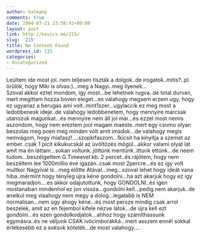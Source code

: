 ```yaml
---
author: kalmanp
comments: true
date: 2004-07-21 23:58:41+00:00
layout: post
link: http://kavics.me/215/
slug: '215'
title: No Content Found
wordpress_id: 215
categories:
- Uncategorized
---
```


Leültem ide most jol..nem teljesen tiszták a dolgok..de irogatok..mitis?..pl. örülök, hogy Miki is olvas:)...meg a Nagyi..meg ilyenek...  
Szoval akkor eztet mondom, igy most...be lehetnek rugva..de total durvan, mert megittam hozza boven eleget...es valahogy megsem erzem ugy, hogy ez ugyanaz a berugas ami volt..mint1szer...ugylaccik ez meg most a ledobbenesk ideje..de valahogy ledobbenetem, hogy mennyire marcsak utanozuk magunkat...és mennyire nem áll jol már...és ezzel most nemis aszondom, hogy nem ereztem jool magam maeste..mert egy csomo olyan beszolas meg poen meg minden volt amit imadok...de valahogy megis nemvágom, hogy miafasz!....szopkifaszom...1kicsit ha kinyitja a szemet az ember..csak 1 picit kikukucskál az üvöltözés mögül...akkor valami olyat lát amit ma én láttam...sokan voltunk..jöttünk mentünk..ittunk ettünk...de neem tudom...beszélgettem G.Timeevel kb. 2 percet..és rájötem, hogy nem beszéltem lee 1000millio éve igazán..csak most 2percre...és ez igy volt multkor Nagyival is...meg előtte Atával...meg...szoval lehet hogy ideát vana hiba..mérmint hogy tényleg újra kéne gondolni...ha azt akarjuk hogy ez igy megmaradjon....es akkor odajutottunk, hogy GONDOLNI..és igen mostanaban mindenhol ez jon vissza...gondolni kell...pedig nem akarjuk..de anelkul meg vlaahogy nem megy a dolog...legalabb is NEM normalisan...nem úgy ahogy kéne...és most persze mindig csak arrol beszelek, amit az en fejembol kifele nézve látok...de újra kell ezt gondolni...és ezen gondolkodjatok...ahhoz hogy számíthassunk egymásra..és ne véljunk CSAK ivócimborákká...mert asszem ennél sokkal értékesebb ez a soksok kötelék...de most valahogy....
